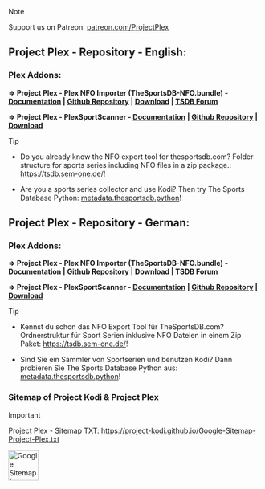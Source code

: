 
> [!NOTE]
> Support us on Patreon: <a href="https://patreon.com/ProjectKodi">patreon.com/ProjectPlex</a>

## Project Plex - Repository - English:

### Plex Addons:


<b>=> Project Plex - Plex NFO Importer (TheSportsDB-NFO.bundle) - <a href="https://github.com/Project-Plex/Project-Plex.github.io/tree/main/Information/The%20Sports%20Database%20-%20Plex%20NFO%20Importer">Documentation</a> | <a href="https://github.com/Project-Plex/TheSportsDB-NFO.bundle">Github Repository</a> | <a href="https://github.com/Project-Plex/Project-Plex.github.io/tree/main/Downloads">Download</a> | <a href="https://www.thesportsdb.com/forum_topic.php?t=5972" target="_blank">TSDB Forum</a></b>

<b>=> Project Plex - PlexSportScanner - <a href="https://github.com/Project-Plex/Project-Plex.github.io/tree/main/Information/The%20Sports%20Database%20-%20PlexSportScanner">Documentation</a> | <a href="https://github.com/Project-Plex/PlexSportScanner">Github Repository</a> | <a href="https://github.com/Project-Plex/Project-Plex.github.io/tree/main/Downloads">Download</a></b>



> [!TIP]
> - Do you already know the NFO export tool for thesportsdb.com? Folder structure for sports series including NFO files in a zip package.: <a href="https://tsdb.sem-one.de/">https://tsdb.sem-one.de/</a>!
>
> - Are you a sports series collector and use Kodi? Then try The Sports Database Python: <a href="https://github.com/Project-Kodi/Project-Kodi.github.io/tree/main/Information/The%20Sports%20Database%20Python%20-%20metadata.thesportsdb.python">metadata.thesportsdb.python</a>!



## Project Plex - Repository - German:

### Plex Addons:


<b>=> Project Plex - Plex NFO Importer (TheSportsDB-NFO.bundle) - <a href="https://github.com/Project-Plex/Project-Plex.github.io/tree/main/Information/The%20Sports%20Database%20-%20Plex%20NFO%20Importer">Documentation</a> | <a href="https://github.com/Project-Plex/TheSportsDB-NFO.bundle">Github Repository</a> | <a href="https://github.com/Project-Plex/Project-Plex.github.io/tree/main/Downloads">Download</a> | <a href="https://www.thesportsdb.com/forum_topic.php?t=5972" target="_blank">TSDB Forum</a></b>

<b>=> Project Plex - PlexSportScanner - <a href="https://github.com/Project-Plex/Project-Plex.github.io/tree/main/Information/The%20Sports%20Database%20-%20PlexSportScanner">Documentation</a> | <a href="https://github.com/Project-Plex/PlexSportScanner">Github Repository</a> | <a href="https://github.com/Project-Plex/Project-Plex.github.io/tree/main/Downloads">Download</a></b>


> [!TIP]
> - Kennst du schon das NFO Export Tool für TheSportsDB.com? Ordnerstruktur für Sport Serien inklusive NFO Dateien in einem Zip Paket: <a href="https://tsdb.sem-one.de/">https://tsdb.sem-one.de/</a>!
>
> - Sind Sie ein Sammler von Sportserien und benutzen Kodi? Dann probieren Sie The Sports Database Python aus: <a href="https://github.com/Project-Kodi/Project-Kodi.github.io/tree/main/Information/The%20Sports%20Database%20Python%20-%20metadata.thesportsdb.python">metadata.thesportsdb.python</a>!



### Sitemap of Project Kodi & Project Plex


> [!IMPORTANT]
> Project Plex - Sitemap TXT: https://project-kodi.github.io/Google-Sitemap-Project-Plex.txt
>
><img src="https://raw.githubusercontent.com/Project-Plex/Project-Plex.github.io/main/Information/_images/Sitemap_Project-Kodi_Project-Plex.jpg" alt="Google Sitemap for Github Projects: Project-Kodi & Project-Plex" height="60"> 
